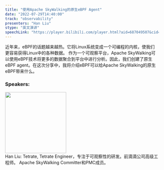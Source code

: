 ```yaml
---
title: "使用Apache SkyWalking的原生eBPF Agent"
date: "2022-07-29T14:40:00"
track: "observability"
presenters: "Han Liu"
stype: "英文演讲"
speechLink: "https://player.bilibili.com/player.html?aid=687049507&cid=806243919&page=1"
---
```

近年来，eBPF的话题越来越热。它将Linux系统变成一个可编程的内核，使我们更容易获得Linux中的各种数据。
作为一个可观察平台，Apache SkyWalking可以使用eBPF技术将更多的数据聚合到平台中进行分析。因此，我们创建了原生eBPF agent。在这次分享中，我将介绍eBPF可以给Apache SkyWalking的原生eBPF带来什么。
 ### Speakers: 
 <img src="images/speaker/1000.png" width="200" /><br>Han Liu: Tetrate, Tetrate Engineer，专注于可观察性的研发。前滴滴公司高级工程师。
Apache SkyWalking Committer和PMC成员。

 
